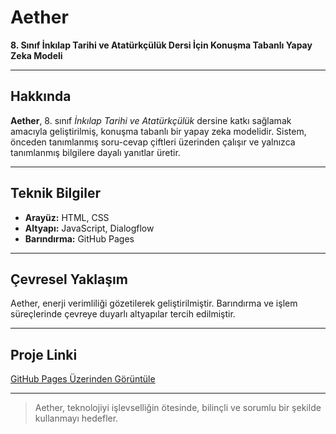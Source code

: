 # Aether  
**8. Sınıf İnkılap Tarihi ve Atatürkçülük Dersi İçin Konuşma Tabanlı Yapay Zeka Modeli**

---

## Hakkında

**Aether**, 8. sınıf *İnkılap Tarihi ve Atatürkçülük* dersine katkı sağlamak amacıyla geliştirilmiş, konuşma tabanlı bir yapay zeka modelidir. Sistem, önceden tanımlanmış soru-cevap çiftleri üzerinden çalışır ve yalnızca tanımlanmış bilgilere dayalı yanıtlar üretir.

---

## Teknik Bilgiler

- **Arayüz:** HTML, CSS  
- **Altyapı:** JavaScript, Dialogflow  
- **Barındırma:** GitHub Pages

---

## Çevresel Yaklaşım

Aether, enerji verimliliği gözetilerek geliştirilmiştir. Barındırma ve işlem süreçlerinde çevreye duyarlı altyapılar tercih edilmiştir.

---

## Proje Linki

[GitHub Pages Üzerinden Görüntüle](https://phoque52.github.io/aether/anasayfa.html)

---

> Aether, teknolojiyi işlevselliğin ötesinde, bilinçli ve sorumlu bir şekilde kullanmayı hedefler.
